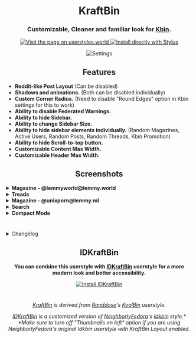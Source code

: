 <h1 align="center">
KraftBin
</h1>
<h3 align="center">
    Customizable, Cleaner and familiar look for <a href="https://kbin.pub/">Kbin</a>.
</h3>
<p align="center">
    <a href="https://userstyles.world/style/11353/kraftbin">
    <img alt="Visit the page on userstyles.world" src="https://img.shields.io/badge/Visit%20the%20page%20on-userstyles.world-00adad.svg"/>
  </a>
  <a href="https://userstyles.world/api/style/11353.user.css">
    <img alt="Install directly with Stylus" src="https://img.shields.io/badge/Install%20directly%20with-Stylus-00adad.svg"/>
  </a>

<p align="center">

<img src="https://github.com/ThakshilaDamsak/KraftBin/assets/95128171/4cfe07cc-de52-4ec3-a69f-1dbaf426715e" alt="Settings" />
 </p>

<h2 align="center">
Features
</h2>

- **Reddit-like Post Layout** (Can be disabled)
- **Shadows and animations.** (Both can be disabled individually)
- **Custom Corner Radius.** (Need to disable "Round Edges" option in Kbin settings for this to work)
- **Ability to disable Federated Warnings.**
- **Ability to hide Sidebar.**
- **Ability to change Sidebar Size.**
- **Ability to hide sidebar elements individually.**
  (Random Magazines, Active Users, Random Posts, Random Threads, Kbin Promotion)
- **Ability to hide Scroll-to-top button.**
- **Customizable Content Max Width.**
- **Customizable Header Max Width.**

<h2 align="center">
Screenshots
</h2>

<details>
  <summary><b>Magazine - @lemmyworld@lemmy.world</b></summary>
    
![Screenshot 2023-08-06 at 17-50-27 lemmyworld - kbin social](https://github.com/ThakshilaDamsak/KraftBin/assets/95128171/69a3a4c6-48b5-4027-b343-1548d59528e2)

</details>
    
<details>
  <summary><b>Treads</b></summary>
    
![Screenshot 2023-08-06 at 17-39-45 kbin social - Explore Fediverse](https://github.com/ThakshilaDamsak/KraftBin/assets/95128171/4f3f3920-44a4-4862-ae8c-6fe03f39c188)

</details>

<details>
      <summary><b>Magazine - @unixporn@lemmy.ml</b></summary>

![Screenshot 2023-08-06 at 17-42-25 unixporn - kbin social](https://github.com/ThakshilaDamsak/KraftBin/assets/95128171/33db18d8-6ae0-44e8-b441-131d547eb324)

</details>

<details>
      <summary><b>Search</b></summary>

![Screenshot 2023-08-06 at 17-52-00 Search - kbin social](https://github.com/ThakshilaDamsak/KraftBin/assets/95128171/9ae12be3-3bff-4857-bc2d-c765242dba9f)

</details>

<details>
      <summary><b>Compact Mode</b></summary>
    
![Screenshot_20230806_175317](https://github.com/ThakshilaDamsak/KraftBin/assets/95128171/b6177c5b-a215-4149-95ec-bf767a13582c)

</details>

#

<details>
    <summary> Changelog </summary>

### v3.7.1
- Improved shadow customization. I guess.
    
### v3.6.1
- Added a slider for corner radius adjustment.
    
### v3.5.1
- Added some shadows and animations.
- Added ability to reduce extra motion.
- Converted some selections to checkboxes.

### v3.1.1
- Added ability to enable or disable custom post layout.
- Changed Preprocessor to Stylus.

### v2.3.1
- Added ability to change corner radius. (Needs to disable "Rounded Edges" setting on Kbin)
- Added ability to enable or disable top margin.
- Few more tweaks and fixes.

</details>


<h2 align="center">
IDKraftBin
</h2>
 
<p align="center">
<b>You can combine this userstyle with <a href="https://github.com/ThakshilaDamsak/IDKraftBin/#readme">IDKraftBin</a> userstyle for a more modern look and better accessibility.</b>
  <br>
</p>
<p align="center">

<a href="https://github.com/ThakshilaDamsak/IDKraftBin/#readme">
    <img alt="Install IDKraftBin" src="https://img.shields.io/badge/Install-IDKraftBin-00adad.svg"/>
  </a>
  </p>

#

<p align="center">
<i><a href="./#kraftbin">KraftBin</a> is derived from <a href="https://userstyles.world/user/Randdose">Randdose</a>'s <a href="https://userstyles.world/style/10315/koolbin">KoolBin</a> userstyle.</i>
</p>

<p align="center">
<i><a href="./#idkraftbin">IDKraftBin</a> is a customized version of <a href="https://userstyles.world/user/NeighborlyFedora">NeighborlyFedora</a>'s  <a href="https://userstyles.world/style/10478/idkbin">Idkbin</a> style.*</i>
    <br>
  <i>*Make sure to turn off "Thumbnails on left" option if you are using NeighborlyFedora's original Idkbin userstyle with KraftBin Layout enabled.</i>
</p>
